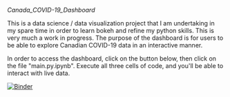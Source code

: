 *Canada_COVID-19_Dashboard*

This is a data science / data visualization project that I am undertaking in my spare time in order to learn bokeh and refine my python skills. This is very much a work in progress. The purpose of the dashboard is for users to be able to explore Canadian COVID-19 data in an interactive manner. 

In order to access the dashboard, click on the button below, then click on the file "main.py.ipynb". Execute all three cells of code, and you'll be able to interact with live data.

[![Binder](https://mybinder.org/badge_logo.svg)](https://mybinder.org/v2/gh/eringill/Canada_COVID-19_Dashboard/ca1a317)

